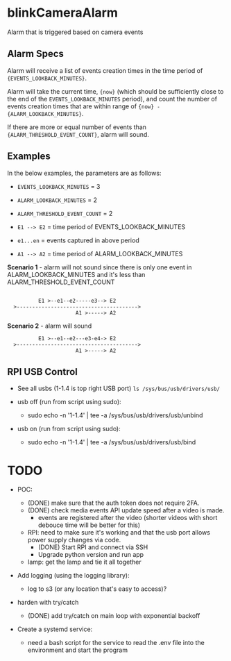 # blinkCameraAlarm

Alarm that is triggered based on camera events

## Alarm Specs

Alarm will receive a list of events creation times in the time period of `{EVENTS_LOOKBACK_MINUTES}`.

Alarm will take the current time, `{now}` (which should be sufficiently close to the end of the `EVENTS_LOOKBACK_MINUTES` period),
and count the number of events creation times that are within range of `{now} - {ALARM_LOOKBACK_MINUTES}`.

If there are more or equal number of events than `{ALARM_THRESHOLD_EVENT_COUNT}`, alarm will sound.

## Examples

In the below examples, the parameters are as follows:

- `EVENTS_LOOKBACK_MINUTES` = 3
- `ALARM_LOOKBACK_MINUTES` = 2
- `ALARM_THRESHOLD_EVENT_COUNT` = 2

- `E1 --> E2` = time period of EVENTS_LOOKBACK_MINUTES
- `e1...en` = events captured in above period
- `A1 --> A2` = time period of ALARM_LOOKBACK_MINUTES

**Scenario 1** - alarm will not sound since there is only one event in ALARM_LOOKBACK_MINUTES
and it's less than ALARM_THRESHOLD_EVENT_COUNT

```

          E1 >--e1--e2-----e3--> E2
  >--------------------------------------->
                      A1 >-----> A2
```

**Scenario 2** - alarm will sound

```
          E1 >--e1--e2---e3-e4-> E2
  >--------------------------------------->
                      A1 >-----> A2
```

## RPI USB Control

- See all usbs (1-1.4 is top right USB port)
  `ls /sys/bus/usb/drivers/usb/`

- usb off (run from script using sudo):

  - sudo echo -n '1-1.4' | tee -a /sys/bus/usb/drivers/usb/unbind

- usb on (run from script using sudo):
  - sudo echo -n '1-1.4' | tee -a /sys/bus/usb/drivers/usb/bind

# TODO

- POC:

  - (DONE) make sure that the auth token does not require 2FA.
  - (DONE) check media events API update speed after a video is made.
    - events are registered after the video (shorter videos with short debouce time will be better for this)
  - RPI: need to make sure it's working and that the usb port allows power supply changes via code.
    - (DONE) Start RPI and connect via SSH
    - Upgrade python version and run app
  - lamp: get the lamp and tie it all together

- Add logging (using the logging library):

  - log to s3 (or any location that's easy to access)?

- harden with try/catch

  - (DONE) add try/catch on main loop with exponential backoff

- Create a systemd service:
  - need a bash script for the service to read the .env file into the environment
    and start the program
